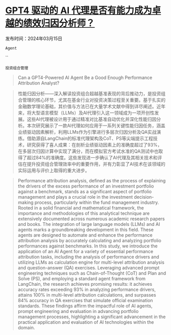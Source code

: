 # [GPT4 驱动的 AI 代理是否有能力成为卓越的绩效归因分析师？](https://arxiv.org/abs/2403.10482)

发布时间：2024年03月15日

`Agent`

``

`投资组合管理`

> Can a GPT4-Powered AI Agent Be a Good Enough Performance Attribution Analyst?

> 性能归因分析——深入解读投资组合超越基准表现的背后推动力，是投资组合管理的核心环节，尤其在基金行业对投资决策过程至关重要。基于扎实的金融数学理论基础，其价值与方法已在大量学术文献中得到详尽阐述。近年来，将大型语言模型（LLMs）及AI代理引入这一领域成为一项开创性发展。这些AI代理被设计用于通过精准对比基准自动优化并深化性能归因分析。本次研究展示了一款AI代理如何应用于一系列关键性能归因任务，涵盖业绩驱动因素解析，利用LLMs作为引擎进行多层次归因分析及QA实战演练。借助源自LangChain的标准代理架构及CoT、PS等尖端提示工程技术，研究获得了喜人成果：在剖析业绩驱动因素上的准确度超过了93%，在多层次归因计算中实现了满分，而在模拟官方考试水准的QA测试中也取得了超过84%的准确度。这些发现进一步确认了AI代理及其相关技术和评估在提升投资组合管理效率中的重要作用，并有力彰显了AI技术在该领域的实际运用与评价上取得的重大进步。

> Performance attribution analysis, defined as the process of explaining the drivers of the excess performance of an investment portfolio against a benchmark, stands as a significant aspect of portfolio management and plays a crucial role in the investment decision-making process, particularly within the fund management industry. Rooted in a solid financial and mathematical framework, the importance and methodologies of this analytical technique are extensively documented across numerous academic research papers and books. The integration of large language models (LLMs) and AI agents marks a groundbreaking development in this field. These agents are designed to automate and enhance the performance attribution analysis by accurately calculating and analyzing portfolio performances against benchmarks. In this study, we introduce the application of an AI Agent for a variety of essential performance attribution tasks, including the analysis of performance drivers and utilizing LLMs as calculation engine for multi-level attribution analysis and question-answer (QA) exercises. Leveraging advanced prompt engineering techniques such as Chain-of-Thought (CoT) and Plan and Solve (PS), and employing a standard agent framework from LangChain, the research achieves promising results: it achieves accuracy rates exceeding 93% in analyzing performance drivers, attains 100% in multi-level attribution calculations, and surpasses 84% accuracy in QA exercises that simulate official examination standards. These findings affirm the impactful role of AI agents, prompt engineering and evaluation in advancing portfolio management processes, highlighting a significant advancement in the practical application and evaluation of AI technologies within the domain.